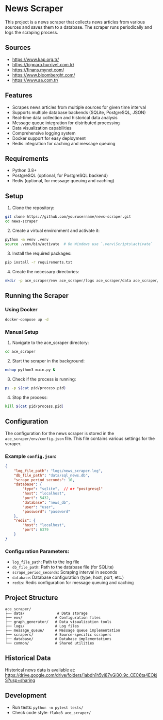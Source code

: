 # News Scraper

This project is a news scraper that collects news articles from various sources and saves them to a database. The scraper runs periodically and logs the scraping process.

## Sources 
- https://www.kap.org.tr/
- https://bigpara.hurriyet.com.tr/
- https://finans.mynet.com/
- https://www.bloomberght.com/
- https://www.aa.com.tr/

## Features
- Scrapes news articles from multiple sources for given time interval
- Supports multiple database backends (SQLite, PostgreSQL, JSON)
- Real-time data collection and historical data analysis
- Message queue integration for distributed processing
- Data visualization capabilities
- Comprehensive logging system
- Docker support for easy deployment
- Redis integration for caching and message queuing

## Requirements
- Python 3.8+
- PostgreSQL (optional, for PostgreSQL backend)
- Redis (optional, for message queuing and caching)

## Setup

1. Clone the repository:
```sh
git clone https://github.com/yourusername/news-scraper.git
cd news-scraper
```

2. Create a virtual environment and activate it:
```sh
python -m venv .venv
source .venv/bin/activate  # On Windows use `.venv\Scripts\activate`
```

3. Install the required packages:
```sh
pip install -r requirements.txt
```

4. Create the necessary directories:
```sh
mkdir -p ace_scraper/env ace_scraper/logs ace_scraper/data ace_scraper/pid
```

## Running the Scraper

### Using Docker
```sh
docker-compose up -d
```

### Manual Setup
1. Navigate to the ace_scraper directory:
```sh
cd ace_scraper
```

2. Start the scraper in the background:
```sh
nohup python3 main.py &
```

3. Check if the process is running:
```sh
ps -p $(cat pid/process.pid)
```

4. Stop the process:
```sh
kill $(cat pid/process.pid)
```

## Configuration

The configuration for the news scraper is stored in the `ace_scraper/env/config.json` file. This file contains various settings for the scraper.

### Example `config.json`:
```json
{
    "log_file_path": "logs/news_scraper.log",
    "db_file_path": "data/sql_news.db",
    "scrape_period_seconds": 10,
    "database": {
        "type": "sqlite",  // or "postgresql"
        "host": "localhost",
        "port": 5432,
        "database": "news_db",
        "user": "user",
        "password": "password"
    },
    "redis": {
        "host": "localhost",
        "port": 6379
    }
}
```

### Configuration Parameters:
- `log_file_path`: Path to the log file
- `db_file_path`: Path to the database file (for SQLite)
- `scrape_period_seconds`: Scraping interval in seconds
- `database`: Database configuration (type, host, port, etc.)
- `redis`: Redis configuration for message queuing and caching

## Project Structure
```
ace_scraper/
├── data/               # Data storage
├── env/               # Configuration files
├── graph_generator/   # Data visualization tools
├── logs/              # Log files
├── message_queue/     # Message queue implementation
├── scrapers/          # Source-specific scrapers
├── database/          # Database implementations
└── common/            # Shared utilities
```

## Historical Data
Historical news data is available at:
https://drive.google.com/drive/folders/1abdh1h5vi87vGi30_9c_CEC6ta4EOkjS?usp=sharing

## Development
- Run tests: `python -m pytest tests/`
- Check code style: `flake8 ace_scraper/`
